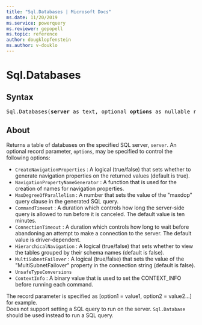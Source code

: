 ```yaml
---
title: "Sql.Databases | Microsoft Docs"
ms.date: 11/20/2019
ms.service: powerquery
ms.reviewer: gepopell
ms.topic: reference
author: dougklopfenstein
ms.author: v-douklo
---
```

# Sql.Databases

## Syntax

<pre>
Sql.Databases(<b>server</b> as text, optional <b>options</b> as nullable record) as table
</pre>

## About

Returns a table of databases on the specified SQL server, <code>server</code>. An optional record parameter, <code>options</code>, may be specified to control the following options: 

<ul> <li><code>CreateNavigationProperties</code> : A logical (true/false) that sets whether to generate navigation properties on the returned values (default is true).</li> <li><code>NavigationPropertyNameGenerator</code> : A function that is used for the creation of names for navigation properties.</li> <li><code>MaxDegreeOfParallelism</code> : A number that sets the value of the &quot;maxdop&quot; query clause in the generated SQL query.</li> <li><code>CommandTimeout</code> : A duration which controls how long the server-side query is allowed to run before it is canceled. The default value is ten minutes.</li> <li><code>ConnectionTimeout</code> : A duration which controls how long to wait before abandoning an attempt to make a connection to the server. The default value is driver-dependent.</li> <li><code>HierarchicalNavigation</code> : A logical (true/false) that sets whether to view the tables grouped by their schema names (default is false).</li> <li><code>MultiSubnetFailover</code> : A logical (true/false) that sets the value of the &quot;MultiSubnetFailover&quot; property in the connection string (default is false).</li> <li><code>UnsafeTypeConversions</code></li> <li><code>ContextInfo</code> : A binary value that is used to set the CONTEXT_INFO before running each command.</li> </ul> 

The record parameter is specified as [option1 = value1, option2 = value2...] for example. <br> Does not support setting a SQL query to run on the server. <code>Sql.Database</code> should be used instead to run a SQL query. 